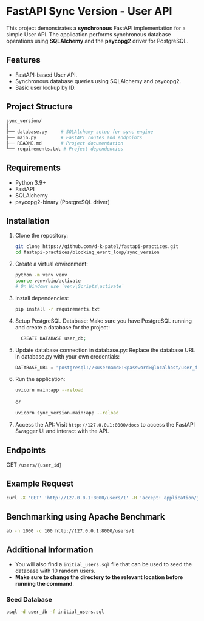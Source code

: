 # FastAPI Sync Version - User API

This project demonstrates a **synchronous** FastAPI implementation for a simple User API. The application performs synchronous database operations using **SQLAlchemy** and the **psycopg2** driver for PostgreSQL.

## Features
- FastAPI-based User API.
- Synchronous database queries using SQLAlchemy and psycopg2.
- Basic user lookup by ID.

## Project Structure
```bash
sync_version/
│
├── database.py     # SQLAlchemy setup for sync engine
├── main.py         # FastAPI routes and endpoints
├── README.md       # Project documentation
└── requirements.txt # Project dependencies
```


## Requirements
- Python 3.9+
- FastAPI
- SQLAlchemy
- psycopg2-binary (PostgreSQL driver)


## Installation

1. Clone the repository:
    ```bash
    git clone https://github.com/d-k-patel/fastapi-practices.git
    cd fastapi-practices/blocking_event_loop/sync_version
    ```
2. Create a virtual environment:
    ```bash
    python -m venv venv
    source venv/bin/activate  
    # On Windows use `venv\Scripts\activate`
    ```
3. Install dependencies:
    ```bash
    pip install -r requirements.txt
    ```
4. Setup PostgreSQL Database: Make sure you have PostgreSQL running and create a database for the project:
    ```bash
      CREATE DATABASE user_db;
    ```
5. Update database connection in database.py: Replace the database URL in database.py with your own credentials:

    ```python
    DATABASE_URL = "postgresql://<username>:<password>@localhost/user_db"
    ```
6. Run the application:
    ```bash
    uvicorn main:app --reload
    ```
    or
    ```bash
    uvicorn sync_version.main:app --reload
    ```
7. Access the API: Visit `http://127.0.0.1:8000/docs` to access the FastAPI Swagger UI and interact with the API.

## Endpoints

GET `/users/{user_id}`

## Example Request
```bash
curl -X 'GET' 'http://127.0.0.1:8000/users/1' -H 'accept: application/json'
```

## Benchmarking using Apache Benchmark
```bash
ab -n 1000 -c 100 http://127.0.0.1:8000/users/1
```

## Additional Information

- You will also find a `initial_users.sql` file that can be used to seed the database with 10 random users. 
- **Make sure to change the directory to the relevant location before running the command**.

### Seed Database
```bash
psql -d user_db -f initial_users.sql
```
